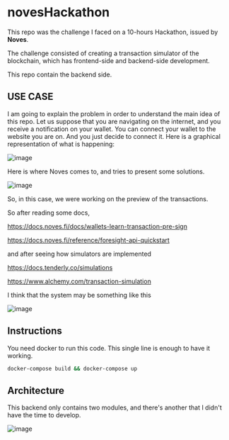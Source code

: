 # novesHackathon

This repo was the challenge I faced on a 10-hours Hackathon, issued by <strong>Noves</strong>.

The challenge consisted of creating a transaction simulator of the blockchain, which has frontend-side and backend-side development.

This repo contain the backend side.

## USE CASE

I am going to explain the problem in order to understand the main idea of this repo. Let us suppose that you are navigating on the internet, and you receive a notification on your wallet. You can connect your wallet to the website you are on. And you just decide to connect it.
Here is a graphical representation of what is happening:

![image](https://github.com/pybalt/nevesHackathon/assets/96897286/68d78fd1-a683-4175-a704-5b2fc25fe778)

Here is where Noves comes to, and tries to present some solutions.

![image](https://github.com/pybalt/nevesHackathon/assets/96897286/77331685-dafc-4f11-a08c-2d027fc66d28)

So, in this case, we were working on the preview of the transactions.

So after reading some docs, 

https://docs.noves.fi/docs/wallets-learn-transaction-pre-sign

https://docs.noves.fi/reference/foresight-api-quickstart

and after seeing how simulators are implemented

https://docs.tenderly.co/simulations

https://www.alchemy.com/transaction-simulation

I think that the system may be something like this

![image](https://github.com/pybalt/nevesHackathon/assets/96897286/42f943b7-623a-487e-a9e9-dcd0314e522d)


## Instructions

You need docker to run this code. This single line is enough to have it working.

```bash
docker-compose build && docker-compose up
```

## Architecture

This backend only contains two modules, and there's another that I didn't have the time to develop. 

![image](https://github.com/pybalt/novesHackathon/assets/96897286/60f32b34-ec00-425c-a0e2-4b5f47e2e8b9)

